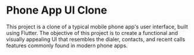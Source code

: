 # Phone App UI Clone

This project is a clone of a typical mobile phone app's user interface, built using Flutter. The objective of this project is to create a functional and visually appealing UI that resembles the dialer, contacts, and recent calls features commonly found in modern phone apps.
